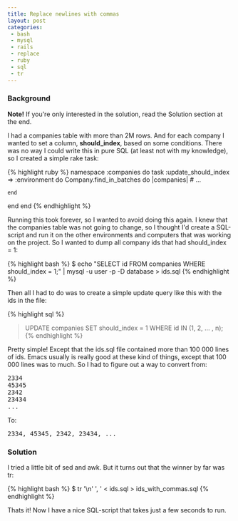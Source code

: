 ```yaml
---
title: Replace newlines with commas
layout: post
categories:
 - bash
 - mysql
 - rails
 - replace
 - ruby
 - sql
 - tr
---
```


### Background ###

**Note!** If you're only interested in the solution, read the Solution
section at the end.

I had a companies table with more than 2M rows. And for each company I
wanted to set a column, **should_index**, based on some conditions. There
was no way I could write this in pure SQL (at least not with my
knowledge), so I created a simple rake task:

{% highlight ruby %}
namespace :companies do
  task :update_should_index => :environment do
    Company.find_in_batches do |companies|
      # ...
 
    end
  end
end
{% endhighlight %}

Running this took forever, so I wanted to avoid doing this again. I
knew that the companies table was not going to change, so I thought
I'd create a SQL-script and run it on the other environments and
computers that was working on the project. So I wanted to dump all
company ids that had should_index = 1:

{% highlight bash %}
$ echo "SELECT id FROM companies WHERE should_index = 1;" | mysql -u user -p -D database > ids.sql
{% endhighlight %}

Then all I had to do was to create a simple update query like this
with the ids in the file:

{% highlight sql %}
> UPDATE companies SET should_index = 1 WHERE id IN (1, 2, ... , n);
{% endhighlight %}

Pretty simple! Except that the ids.sql file contained more than 100
000 lines of ids. Emacs usually is really good at these kind of
things, except that 100 000 lines was to much. So I had to figure out
a way to convert from:

<pre>
2334
45345
2342
23434
...
</pre>

To:

<pre>2334, 45345, 2342, 23434, ...</pre>

### Solution ###

I tried a little bit of sed and awk. But it turns out that the winner
by far was tr:

{% highlight bash %}
$ tr '\n' ', ' < ids.sql > ids_with_commas.sql
{% endhighlight %}

Thats it! Now I have a nice SQL-script that takes just a few seconds
to run.
